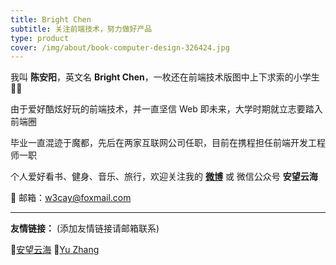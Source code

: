 ```yaml
---
title: Bright Chen
subtitle: 关注前端技术，努力做好产品
type: product
cover: /img/about/book-computer-design-326424.jpg
---
```


我叫 **陈安阳**，英文名 **Bright Chen**，一枚还在前端技术版图中上下求索的小学生‍ 👨‍💻


由于爱好酷炫好玩的前端技术，并一直坚信 Web 即未来，大学时期就立志要踏入前端圈

毕业一直混迹于魔都，先后在两家互联网公司任职，目前在携程担任前端开发工程师一职

个人爱好看书、健身、音乐、旅行，欢迎关注我的 [**微博**](https://weibo.com/2989656333/)  或 微信公众号 **安望云海**

📩 邮箱：w3cay@foxmail.com



-------

**友情链接：** (添加友情链接请邮箱联系)

🔗[安望云海](http://w3cay.com/) 🔗[Yu Zhang](http://zy2071.com/#/) 